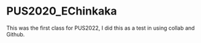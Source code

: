 # PUS2020_EChinkaka

This was the first class for PUS2022, I did this as a test in using collab and Github.
